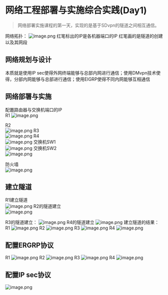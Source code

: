 #  网络工程部署与实施综合实践(Day1)  
>网络部署实施课程的第一天，实现的是基于SDvpn的隧道之间相互通信。

网络拓扑：
![image.png](pictures/zcsf7gtb7if.png)
红笔标出的IP是各机器端口的IP
红笔画的是隧道的创建以及其网段
## 网络规划与设计

本质就是使用IP sec使得外网终端能够与总部内网进行通信；使用DMvpn技术使得，分部内网能够与总部进行通信；使用EIGRP使得不同内网能够互相通信

## 网络部署与实施
配置路由器与交换机端口的IP  
R1
![image.png](pictures/i7b4qc7qh7g.png)

R2  
![image.png](pictures/1jwonc2e78m.png)
R3  
![image.png](pictures/7zx33mpift6.png)
R4  
![image.png](pictures/yo25gdtt5sr.png)
交换机SW1  
![image.png](pictures/askxed4069.png)
交换机SW2  
![image.png](pictures/qq7jtvqh84.png)

防火墙  
![image.png](pictures/cpximpw0dql.png)
## 建立隧道
R1建立隧道  
![image.png](pictures/hjemhbvo7k.png)
R2的隧道建立  
![image.png](pictures/5nxdgzmqez9.png)
 
R3的隧道建立：
![image.png](pictures/5mfwlcx19d8.png)
R4的隧道建立
![image.png](pictures/4pd5ydt63we.png)
建立隧道的结果：
R1
![image.png](pictures/hfyxi43gy2.png)
R2
![image.png](pictures/jgyze4b8fq.png)
R3
![image.png](pictures/kyooap2exxt.png)
R4
![image.png](pictures/ykmriua12d.png)
## 配置ERGRP协议
R1
![image.png](pictures/t94auzjkpu.png)
R2
![image.png](pictures/rhhlvz2786.png)
R3
![image.png](pictures/d2pgt8maop.png)
R4
![image.png](pictures/eggfki3hzsc.png)
## 配置IP sec协议
![image.png](pictures/8kwwequqtjf.png)


